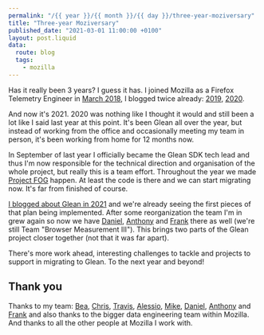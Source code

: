 ```yaml
---
permalink: "/{{ year }}/{{ month }}/{{ day }}/three-year-moziversary"
title: "Three-year Moziversary"
published_date: "2021-03-01 11:00:00 +0100"
layout: post.liquid
data:
  route: blog
  tags:
    - mozilla
---
```


Has it really been 3 years?
I guess it has.
I joined Mozilla as a Firefox Telemetry Engineer in [March 2018][joinedmoz], I blogged twice already: [2019], [2020].

[joinedmoz]: https://fnordig.de/2018/02/18/a-new-job/
[2019]: https://fnordig.de/2019/03/01/one-year-moziversary/
[2020]: https://fnordig.de/2020/03/02/two-year-moziversary/

And now it's 2021. 2020 was nothing like I thought it would and still been a lot like I said last year at this point.
It's been Glean all over the year, but instead of working from the office and occasionally meeting my team in person, it's been working from home for 12 months now.

In September of last year I officially became the Glean SDK tech lead and thus I'm now responsible for the technical direction and organisation of the whole project,
but really this is a team effort.
Throughout the year we made [Project FOG][fog] happen. At least the code is there and we can start migrating now. It's far from finished of course.

[I blogged about Glean in 2021][glean-2021] and we're already seeing the first pieces of that plan being implemented.
After some reorganization the team I'm in grew again so now we have [Daniel], [Anthony] and [Frank] there as well (we're still Team "Browser Measurement III").
This brings two parts of the Glean project closer together (not that it was far apart).

[fog]: https://firefox-source-docs.mozilla.org/toolkit/components/glean/index.html
[glean-2021]: https://fnordig.de/2020/12/18/glean-in-2021/

There's more work ahead, interesting challenges to tackle and projects to support in migrating to Glean.
To the next year and beyond!

## Thank you

Thanks to my team: [Bea], [Chris], [Travis], [Alessio], [Mike], [Daniel], [Anthony] and [Frank]
and also thanks to the bigger data engineering team within Mozilla.
And thanks to all the other people at Mozilla I work with.

[Mike]: http://droettboom.com/
[Chris]: https://chuttenblog.wordpress.com/
[Travis]: https://blogoftravis.wordpress.com/
[Alessio]: https://www.a2p.it/wordpress/
[Bea]: https://brizental.github.io/
[Daniel]: http://www.relud.com/
[Anthony]: https://acmiyaguchi.me/
[Frank]: https://github.com/fbertsch
